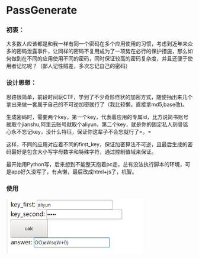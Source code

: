 # PassGenerate

### 初衷：

大多数人应该都是和我一样有同一个密码在多个应用使用的习惯，考虑到近年来众多的密码泄露事件，让同样的密码不复用成为了一项势在必行的保护措施，那么如何做到在不同的应用使用不同的密码，同时保证较高的密码复杂度，并且还便于使用者记忆呢？（鄙人记性贼差，多次忘记自己的密码）



### 设计思想：

思路很简单，前段时间玩CTF，学到了不少奇形怪状的加密方式，随便抽出来几个拿出来做一套属于自己的不可逆加密就行了（我比较懒，直接拿md5,base改)。

生成密码时，需要两个key，第一个key，代表着应用的专属id，比方说简书账号就取个jianshu,阿里云账号就取个aliyun，第二个key，就是你的固定私人刻骨铭心永不忘记key，没什么特征，保证你这辈子不会忘就行了=。=

这样，不同的应用对应着不同的first_key，保证加密算法不可逆，且最后生成的密码最好是包含大小写字母数字和特殊字符，通过控制值域来保证。

最开始用Python写，后来想到不能整天抱着pc走，总有没法执行脚本的环境，可是app好久没写了，有点懒，最后改成html+js了，机智。



### 使用

![image](https://github.com/jadacheng/PassGenerate/blob/master/1553474783718.png)
